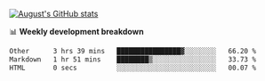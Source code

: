
[![August's GitHub stats](https://github-readme-stats.vercel.app/api?username=zou-weidong&show_icons=true&theme=radical)](https://github.com/zou-weidong)


📊 **Weekly development breakdown**
<!--START_SECTION:waka-->

```txt
Other      3 hrs 39 mins   ████████████████▓░░░░░░░░   66.20 %
Markdown   1 hr 51 mins    ████████▒░░░░░░░░░░░░░░░░   33.73 %
HTML       0 secs          ░░░░░░░░░░░░░░░░░░░░░░░░░   00.07 %
```

<!--END_SECTION:waka-->
